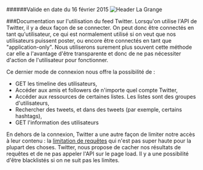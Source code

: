 ######Valide en date du 16 février 2015
![Header La Grange](http://clients.la-grange.ca/grange/grange_header.jpg "Header La Grange")

###Documentation sur l'utilisation du feed Twitter.
Lorsqu'on utilise l'API de Twitter, il y a deux façon de se connecter. 
On peut donc être connectés en tant qu'utilisateur, ce qui est normalement utilisé 
si on veut que nos utilisateurs puissent poster, ou encore être connectés en tant que
"application-only". Nous utiliserons surement plus souvent cette méthode car elle a l'avantage
d'être transparente et donc de ne pas nécessiter d'action de l'utilisateur pour fonctionner.

Ce dernier mode de connexion nous offre la possibilité de :
* GET les timeline des utilisateurs,
* Accéder aux amis et followers de n'importe quel compte Twitter,
* Accéder aux ressources de certaines listes. Les listes sont des groupes d'utilisateurs,
* Rechercher des tweets, et dans des tweets (par exemple, certains hashtags),
* GET l'information des utilisateurs

En dehors de la connexion, Twitter a une autre façon de limiter notre accès à leur 
contenu : la [limitation de requêtes](https://dev.twitter.com/rest/public/rate-limits) qui n'est pas
super haute pour la plupart des choses. Twitter, nous propose de cacher nos résultats de requêtes et
de ne pas appeler l'API sur le page load. Il y a une possibilité d'être blacklistés si on ne suit pas 
les limites.